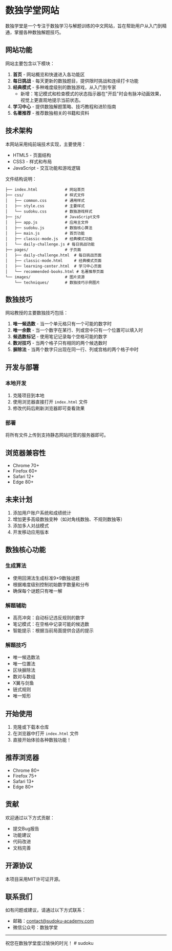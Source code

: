 # 数独学堂网站

数独学堂是一个专注于数独学习与解题训练的中文网站，旨在帮助用户从入门到精通，掌握各种数独解题技巧。

## 网站功能

网站主要包含以下模块：

1. **首页** - 网站概览和快速进入各功能区
2. **每日挑战** - 每天更新的数独题目，提供限时挑战和连续打卡功能
3. **经典模式** - 多种难度级别的数独游戏，从入门到专家
   - 新增：笔记模式和检查模式的状态指示器在"开启"时会有脉冲动画效果，视觉上更直观地提示当前状态。
4. **学习中心** - 提供数独解题策略、技巧教程和进阶指南
5. **名著推荐** - 推荐数独相关的书籍和资料

## 技术架构

本网站采用纯前端技术实现，主要使用：

- HTML5 - 页面结构
- CSS3 - 样式和布局
- JavaScript - 交互功能和游戏逻辑

文件结构说明：

```
├── index.html            # 网站首页
├── css/                  # 样式文件
│   ├── common.css        # 通用样式
│   ├── style.css         # 主要样式
│   └── sudoku.css        # 数独游戏样式
├── js/                   # JavaScript文件
│   ├── app.js            # 应用主文件
│   ├── sudoku.js         # 数独核心算法
│   ├── main.js           # 首页功能
│   ├── classic-mode.js   # 经典模式功能
│   └── daily-challenge.js # 每日挑战功能
├── pages/                # 子页面
│   ├── daily-challenge.html  # 每日挑战页面
│   ├── classic-mode.html     # 经典模式页面
│   ├── learning-center.html  # 学习中心页面
│   └── recommended-books.html # 名著推荐页面
└── images/               # 图片资源
    └── techniques/       # 数独技巧示例图片
```

## 数独技巧

网站教授的主要数独技巧包括：

1. **唯一候选数** - 当一个单元格只有一个可能的数字时
2. **唯一余数** - 当一个数字在某行、列或宫中只有一个位置可以填入时
3. **候选数标记** - 使用笔记记录每个空格可能的数字
4. **数对技巧** - 当两个格子只有相同的两个候选数时
5. **摒除法** - 当两个数字只出现在同一行、列或宫格的两个格子中时

## 开发与部署

### 本地开发

1. 克隆项目到本地
2. 使用浏览器直接打开 `index.html` 文件
3. 修改代码后刷新浏览器即可查看效果

### 部署

将所有文件上传到支持静态网站托管的服务器即可。

## 浏览器兼容性

- Chrome 70+
- Firefox 60+
- Safari 12+
- Edge 80+

## 未来计划

1. 添加用户账户系统和成绩统计
2. 增加更多高级数独变种（如对角线数独、不规则数独等）
3. 添加多人对战模式
4. 开发移动应用版本

## 数独核心功能

### 生成算法

- 使用回溯法生成标准9×9数独谜题
- 根据难度级别控制初始数字数量和分布
- 确保每个谜题只有唯一解

### 解题辅助

- 高亮冲突：自动标记违反规则的数字
- 笔记模式：在空格中记录可能的候选数
- 智能提示：根据当前局面提供合适的提示

### 解题技巧

- 唯一候选数法
- 唯一位置法
- 区块摒除法
- 数对与数组
- X翼与剑鱼
- 链式规则
- 唯一矩形

## 开始使用

1. 克隆或下载本仓库
2. 在浏览器中打开 `index.html` 文件
3. 直接开始体验各种数独功能！

## 推荐浏览器

- Chrome 80+
- Firefox 75+
- Safari 13+
- Edge 80+

## 贡献

欢迎通过以下方式贡献：
- 提交Bug报告
- 功能建议
- 代码改进
- 文档完善

## 开源协议

本项目采用MIT许可证开源。

## 联系我们

如有问题或建议，请通过以下方式联系：
- 邮箱：contact@sudoku-academy.com
- 微信公众号：数独学堂

---

祝您在数独学堂度过愉快的时光！ #   s u d o k u 
 
 